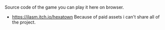 Source code of the game you can play it here on browser.
- https://ilasm.itch.io/hexatown
Because of paid assets i can't share all of the project.

